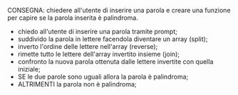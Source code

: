 CONSEGNA: chiedere all'utente di inserire una parola e creare una funzione per capire se la parola inserita è palindroma.

- chiedo all'utente di inserire una parola tramite prompt;
- suddivido la parola in lettere facendola diventare un array (split);
- inverto l'ordine delle lettere nell'array (reverse);
- rimette tutto le lettere dell'array invertito insieme (join);
- confronto la nuova parola ottenuta dalle lettere invertite con quella iniziale;
- SE le due parole sono uguali allora la parola è palindroma;
- ALTRIMENTI la parola non è palindroma;